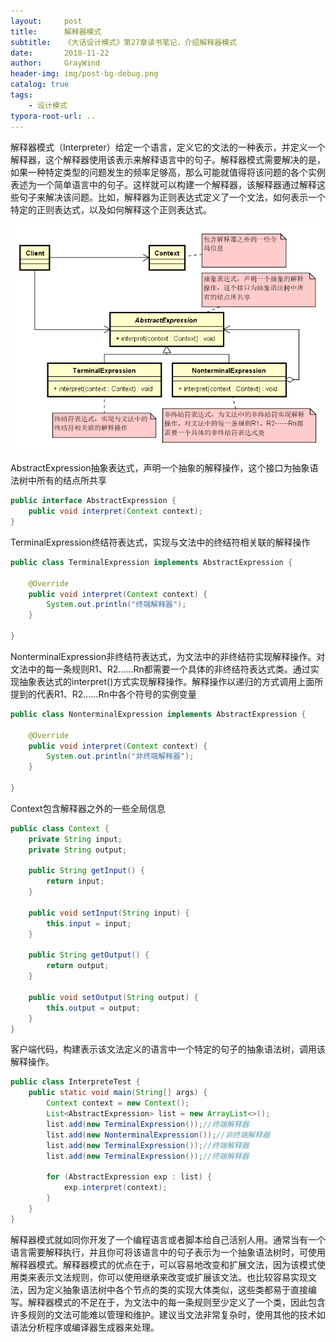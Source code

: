```yaml
---
layout:     post
title:      解释器模式
subtitle:   《大话设计模式》第27章读书笔记，介绍解释器模式
date:       2018-11-22
author:     GrayWind
header-img: img/post-bg-debug.png
catalog: true
tags:
    - 设计模式
typora-root-url: ..
---
```


解释器模式（Interpreter）给定一个语言，定义它的文法的一种表示，并定义一个解释器，这个解释器使用该表示来解释语言中的句子。解释器模式需要解决的是，如果一种特定类型的问题发生的频率足够高，那么可能就值得将该问题的各个实例表述为一个简单语言中的句子。这样就可以构建一个解释器，该解释器通过解释这些句子来解决该问题。比如，解释器为正则表达式定义了一个文法，如何表示一个特定的正则表达式，以及如何解释这个正则表达式。

![interpreter](/img/blog/DesignPattern/interpreter.png)

AbstractExpression抽象表达式，声明一个抽象的解释操作，这个接口为抽象语法树中所有的结点所共享

```java
public interface AbstractExpression {
	public void interpret(Context context);
}
```

TerminalExpression终结符表达式，实现与文法中的终结符相关联的解释操作

```java
public class TerminalExpression implements AbstractExpression {

	@Override
	public void interpret(Context context) {
		System.out.println("终端解释器");
	}

}
```

NonterminalExpression非终结符表达式，为文法中的非终结符实现解释操作。对文法中的每一条规则R1、R2……Rn都需要一个具体的非终结符表达式类。通过实现抽象表达式的interpret()方式实现解释操作。解释操作以递归的方式调用上面所提到的代表R1、R2……Rn中各个符号的实例变量

```java
public class NonterminalExpression implements AbstractExpression {

	@Override
	public void interpret(Context context) {
		System.out.println("非终端解释器");
	}

}
```

Context包含解释器之外的一些全局信息

```java
public class Context {
	private String input;
	private String output;

	public String getInput() {
		return input;
	}

	public void setInput(String input) {
		this.input = input;
	}

	public String getOutput() {
		return output;
	}

	public void setOutput(String output) {
		this.output = output;
	}
}
```

客户端代码，构建表示该文法定义的语言中一个特定的句子的抽象语法树，调用该解释操作。

```java
public class InterpreteTest {
	public static void main(String[] args) {
		Context context = new Context();
		List<AbstractExpression> list = new ArrayList<>();
		list.add(new TerminalExpression());//终端解释器
		list.add(new NonterminalExpression());//非终端解释器
		list.add(new TerminalExpression());//终端解释器
		list.add(new TerminalExpression());//终端解释器

		for (AbstractExpression exp : list) {
			exp.interpret(context);
		}
	}
}
```

解释器模式就如同你开发了一个编程语言或者脚本给自己活别人用。通常当有一个语言需要解释执行，并且你可将该语言中的句子表示为一个抽象语法树时，可使用解释器模式。解释器模式的优点在于，可以容易地改变和扩展文法，因为该模式使用类来表示文法规则，你可以使用继承来改变或扩展该文法。也比较容易实现文法，因为定义抽象语法树中各个节点的类的实现大体类似，这些类都易于直接编写。解释器模式的不足在于，为文法中的每一条规则至少定义了一个类，因此包含许多规则的文法可能难以管理和维护。建议当文法非常复杂时，使用其他的技术如语法分析程序或编译器生成器来处理。